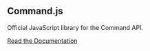 ## Command.js

Official JavaScript library for the Command API.

[Read the Documentation](https://portal.oncommand.io/docs/command-js/0.9.0/introduction)